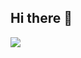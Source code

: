 ## Hi there 👋
<img src="https://media4.giphy.com/media/hpXdHPfFI5wTABdDx9/giphy.gif?cid=6c09b9521ka30o1dpnmneodcrfw9oleu9vf9bg5x6khu3zj5&ep=v1_internal_gif_by_id&rid=giphy.gif&ct=g"/>
